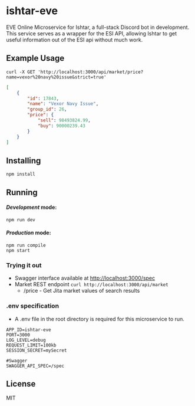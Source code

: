 # ishtar-eve

EVE Online Microservice for Ishtar, a full-stack Discord bot in development.
This service serves as a wrapper for the ESI API, allowing Ishtar to get useful information out of the ESI api without much work.

## Example Usage
```
curl -X GET 'http://localhost:3000/api/market/price?name=vexor%20navy%20issue&strict=true'
```
```json
[
    {
        "id": 17843,
        "name": "Vexor Navy Issue",
        "group_id": 26,
        "price": {
            "sell": 98493824.99,
            "buy": 90000239.43
        }
    }
]
```

## Installing
```
npm install
```

## Running
#### *Development* mode:

```
npm run dev
```

#### *Production* mode:

```
npm run compile
npm start
```

### Trying it out
* Swagger interface available at [http://localhost:3000/spec](http://localhost:3000/spec)
* Market REST endpoint `curl http://localhost:3000/api/market`
    * /price - Get Jita market values of search results
   
### .env specification
* A .env file in the root directory is required for this microservice to run.
```
APP_ID=ishtar-eve
PORT=3000
LOG_LEVEL=debug
REQUEST_LIMIT=100kb
SESSION_SECRET=mySecret

#Swagger
SWAGGER_API_SPEC=/spec
```
License
----
MIT